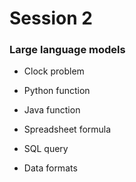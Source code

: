 # Session 2

### Large language models

- Clock problem

- Python function

- Java function

- Spreadsheet formula

- SQL query

- Data formats
